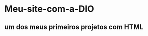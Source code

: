 # Meu-site-com-a-DIO
um dos meus primeiros projetos com HTML
----------------------------------------
